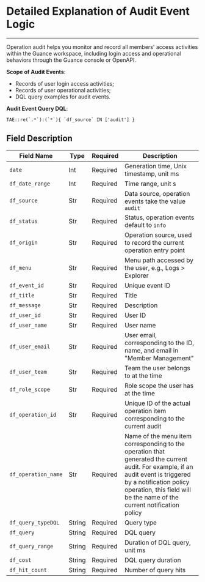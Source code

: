 # Detailed Explanation of Audit Event Logic
---

Operation audit helps you monitor and record all members' access activities within the Guance workspace, including login access and operational behaviors through the Guance console or OpenAPI.

**Scope of Audit Events**:

- Records of user login access activities;
- Records of user operational activities;
- DQL query examples for audit events.

**Audit Event Query DQL**:

```
TAE::re(`.*`):(`*`){ `df_source` IN ['audit'] }
```

## Field Description

| Field Name | Type | Required | Description |
| --- | --- | --- | --- |
| `date` | Int | Required | Generation time, Unix timestamp, unit ms |
| `df_date_range` | Int | Required | Time range, unit s |
| `df_source` | Str | Required | Data source, operation events take the value `audit` |
| `df_status` | Str | Required | Status, operation events default to `info` |
| `df_origin` | Str | Required | Operation source, used to record the current operation entry point |
| `df_menu` | Str | Required | Menu path accessed by the user, e.g., Logs > Explorer |
| `df_event_id` | Str | Required | Unique event ID |
| `df_title` | Str | Required | Title |
| `df_message` | Str | Required | Description |
| `df_user_id` | Str | Required | User ID |
| `df_user_name` | Str | Required | User name |
| `df_user_email` | Str | Required | User email, corresponding to the ID, name, and email in "Member Management" |
| `df_user_team` | Str | Required | Team the user belongs to at the time |
| `df_role_scope` | Str | Required | Role scope the user has at the time |
| `df_operation_id` | Str | Required | Unique ID of the actual operation item corresponding to the current audit |
| `df_operation_name` | Str | Required | Name of the menu item corresponding to the operation that generated the current audit. For example, if an audit event is triggered by a notification policy operation, this field will be the name of the current notification policy |
| `df_query_typeDQL` | String | Required | Query type |
| `df_query` | String | Required | DQL query |
| `df_query_range` | String | Required | Duration of DQL query, unit ms |
| `df_cost` | String | Required | DQL query duration |
| `df_hit_count` | String | Required | Number of query hits |